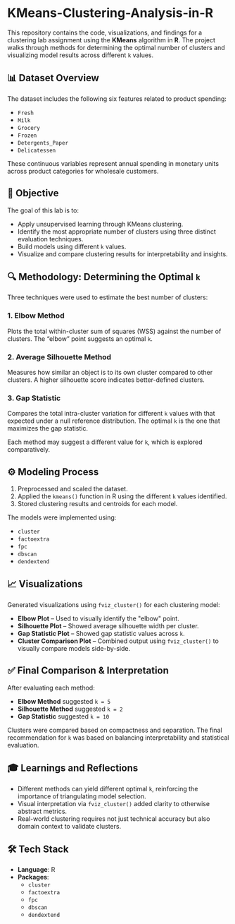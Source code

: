 # KMeans-Clustering-Analysis-in-R

This repository contains the code, visualizations, and findings for a clustering lab assignment using the **KMeans** algorithm in **R**. The project walks through methods for determining the optimal number of clusters and visualizing model results across different `k` values.

## 📊 Dataset Overview

The dataset includes the following six features related to product spending:

- `Fresh`
- `Milk`
- `Grocery`
- `Frozen`
- `Detergents_Paper`
- `Delicatessen`

These continuous variables represent annual spending in monetary units across product categories for wholesale customers.

## 🎯 Objective

The goal of this lab is to:
- Apply unsupervised learning through KMeans clustering.
- Identify the most appropriate number of clusters using three distinct evaluation techniques.
- Build models using different `k` values.
- Visualize and compare clustering results for interpretability and insights.

## 🔍 Methodology: Determining the Optimal `k`

Three techniques were used to estimate the best number of clusters:

### 1. Elbow Method
Plots the total within-cluster sum of squares (WSS) against the number of clusters. The “elbow” point suggests an optimal `k`.

### 2. Average Silhouette Method
Measures how similar an object is to its own cluster compared to other clusters. A higher silhouette score indicates better-defined clusters.

### 3. Gap Statistic
Compares the total intra-cluster variation for different `k` values with that expected under a null reference distribution. The optimal `k` is the one that maximizes the gap statistic.

Each method may suggest a different value for `k`, which is explored comparatively.

## ⚙️ Modeling Process

1. Preprocessed and scaled the dataset.
2. Applied the `kmeans()` function in R using the different `k` values identified.
3. Stored clustering results and centroids for each model.

The models were implemented using:
- `cluster`
- `factoextra`
- `fpc`
- `dbscan`
- `dendextend`

## 📈 Visualizations

Generated visualizations using `fviz_cluster()` for each clustering model:

- **Elbow Plot** – Used to visually identify the "elbow" point.
- **Silhouette Plot** – Showed average silhouette width per cluster.
- **Gap Statistic Plot** – Showed gap statistic values across `k`.
- **Cluster Comparison Plot** – Combined output using `fviz_cluster()` to visually compare models side-by-side.


## ✅ Final Comparison & Interpretation

After evaluating each method:
- **Elbow Method** suggested `k = 5`
- **Silhouette Method** suggested `k = 2`
- **Gap Statistic** suggested `k = 10`


Clusters were compared based on compactness and separation. The final recommendation for `k` was based on balancing interpretability and statistical evaluation.

## 🎓 Learnings and Reflections

- Different methods can yield different optimal `k`, reinforcing the importance of triangulating model selection.
- Visual interpretation via `fviz_cluster()` added clarity to otherwise abstract metrics.
- Real-world clustering requires not just technical accuracy but also domain context to validate clusters.


## 🛠️ Tech Stack

- **Language**: R
- **Packages**:
  - `cluster`
  - `factoextra`
  - `fpc`
  - `dbscan`
  - `dendextend`



